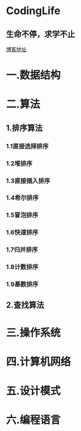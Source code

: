 # CodingLife
## 生命不停，求学不止

[博客地址](https://blog.csdn.net/u013213317)


# 一.数据结构
# 二.算法
## 1.排序算法
### 1.1直接选择排序
### 1.2堆排序
### 1.3直接插入排序
### 1.4希尔排序
### 1.5冒泡排序
### 1.6快速排序
### 1.7归并排序
### 1.8计数排序
### 1.9基数排序
## 2.查找算法
# 三.操作系统
# 四.计算机网络
# 五.设计模式
# 六.编程语言

